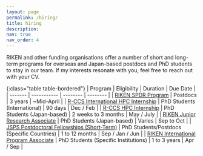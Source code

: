 ```yaml
---
layout: page
permalink: /hiring/
title: hiring
description:
nav: true
nav_order: 4
---
```


RIKEN and other funding organisations offer a number of short and long-term programs for overseas and Japan-based postdocs and PhD students to stay in our team. If my interests resonate with you, feel free to reach out with your CV.

{:class="table table-bordered"}
| Program | Eligibility | Duration | Due Date |
| ------- | ----------- | -------- | -------- |
| [RIKEN SPDR Program](https://www.riken.jp/en/careers/programs/spdr/) | Postdocs | 3 years | ~Mid-April |
| [R-CCS International HPC Internship](https://www.r-ccs.riken.jp/en/outreach/schools/20250415-20260319/) | PhD Students (International) | 90 days | Dec / Feb |
| [R-CCS HPC Internship](https://www.r-ccs.riken.jp/en/outreach/schools/20250723-20251225/) | PhD Students (Japan-based) | 2 weeks to 3 months | May / July |
| [RIKEN Junior Research Associate](https://www.riken.jp/en/careers/programs/jra/) | PhD Students (Japan-based) | Varies | Sep to Oct |
| [JSPS Postdoctoral Fellowships (Short-Term)](https://www.jsps.go.jp/english/e-fellow/e-oubei-s/index.html) | PhD Students/Postdocs (Specific Countries) | 1 to 12 months | Sep / Jan / Jun |
| [RIKEN International Program Associate](https://www.riken.jp/en/careers/programs/ipa/) | PhD Students (Specific Institutions) | 1 to 3 years | Apr / Sep |